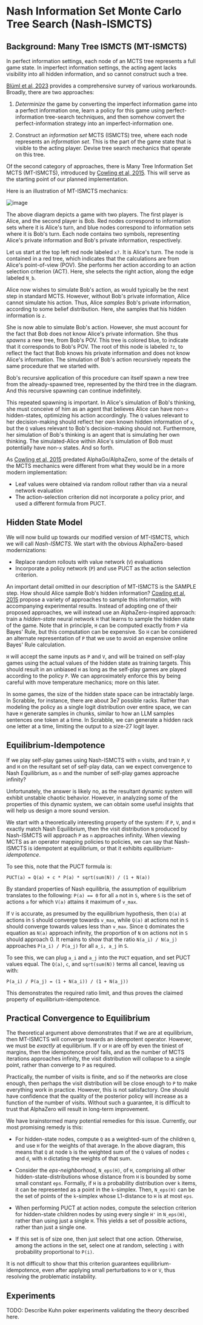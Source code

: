 # Nash Information Set Monte Carlo Tree Search (Nash-ISMCTS)

## Background: Many Tree ISMCTS (MT-ISMCTS)

In perfect information settings, each node of an MCTS tree represents a full game state. In imperfect
information settings, the acting agent lacks visibility into all hidden information, and so cannot
construct such a tree.

[Blüml et al, 2023](https://www.frontiersin.org/articles/10.3389/frai.2023.1014561/full)
provides a comprehensive survey of various workarounds. Broadly, there are two approaches:

1. _Determinize_ the game by converting the imperfect information game into a perfect information one,
learn a policy for this game using perfect-information tree-search techniques, and then somehow
convert the perfect-information strategy into an imperfect-information one.

2. Construct an _information set_ MCTS (ISMCTS) tree, where each node represents an _information set_. This is the
part of the game state that is visible to the acting player. Devise tree search mechanics that operate
on this tree.

Of the second category of approaches, there is Many Tree Information Set MCTS (MT-ISMCTS),
introduced by [Cowling et al, 2015](http://orangehelicopter.com/academic/papers/cig15.pdf).
This will serve as the starting point of our planned implementation. 

Here is an illustration of MT-ISMCTS mechanics:

![image](https://github.com/shindavid/AlphaZeroArcade/assets/5217927/b3dca415-e51c-485f-b7f0-d8871f6b8940)

The above diagram depicts a game with two players. The first player is Alice, and the second player is Bob.
Red nodes correspond to information sets where it is Alice's turn, and blue nodes correspond to information
sets where it is Bob's turn. Each node contains two symbols, representing Alice's private information
and Bob's private information, respectively.

Let us start at the top left red node labeled `x?`. It is Alice's turn. The node is contained in a red
tree, which indicates that the calculations are from Alice's point-of-view (POV). She performs her action
according to an action selection criterion (ACT). Here, she selects the right action, along the edge
labeled `N_b`.

Alice now wishes to simulate Bob's action, as would typically be the next step in standard MCTS. However,
without Bob's private information, Alice cannot simulate his action. Thus, Alice _samples_ Bob's
private information, according to some belief distribution. Here, she samples that his hidden
information is `z`.

She is now able to simulate Bob's action. However, she must account for the fact that Bob does not know
Alice's private information. She thus _spawns_ a new tree, from Bob's POV. This tree is colored blue, to
indicate that it corresponds to Bob's POV. The root of this node is labeled `?z`, to reflect the fact that
Bob knows his private information and does not know Alice's information. The simulation of Bob's action
recursively repeats the same procedure that we started with.

Bob's recursive application of this procedure can itself spawn a new tree from the already-spawned tree,
represented by the third tree in the diagram. And this recursive spawning can continue indefinitely.

This repeated spawning is important. In Alice's simulation of Bob's thinking, she must conceive of him
as an agent that believes Alice can have non-`x` hidden-states, optimizing his action accordingly. The
`Q` values relevant to her decision-making should reflect her own known hidden information of `x`, but
the `Q` values relevant to Bob's decision-making should not. Furthermore, her simulation of Bob's thinking
is an agent that is simulating her own thinking. The simulated-Alice within Alice's simulation of Bob
must potentially have non-`x` states. And so forth.

As [Cowling et al, 2015](http://orangehelicopter.com/academic/papers/cig15.pdf) predated AlphaGo/AlphaZero,
some of the details of the MCTS mechanics were different from what they would be in a more modern
implementation:

- Leaf values were obtained via random rollout rather than via a neural network evaluation
- The action-selection criterion did not incorporate a policy prior, and used a different formula
from PUCT.

## Hidden State Model

We will now build up towards our modified version of MT-ISMCTS, which we will call _Nash-ISMCTS_.
We start with the obvious AlphaZero-based modernizations:

- Replace random rollouts with value network (`V`) evaluations
- Incorporate a policy network (`P`) and use PUCT as the action selection criterion.

An important detail omitted in our description of MT-ISMCTS is the SAMPLE step. How should Alice sample Bob's hidden information?
[Cowling et al, 2015](http://orangehelicopter.com/academic/papers/cig15.pdf)
propose a variety of approaches to sample this information, with accompanying experimental results.
Instead of adopting one of their proposed approaches, we will instead use an
AlphaZero-inspired approach: train a _hidden-state_ neural network `H`
that learns to sample the hidden state of the game. Note that in principle, `H` can be computed exactly from `P` via
Bayes' Rule, but this computation can be expensive. So `H` can be considered an alternate representation of `P` that we
use to avoid an expensive online Bayes' Rule calculation.

`H` will accept the same inputs as `P` and `V`, and will be trained on self-play games using the actual values of the hidden state
as training targets. This should result in an unbiased `H` as long as the self-play games are played according to
the policy `P`. We can approximately enforce this by being careful with move temperature mechanics; more on this later.

In some games, the size of the hidden state space can be intractably large. In Scrabble, for instance, there are about 3e7
possible racks. Rather than modeling the policy as a single logit distribution over entire space, we can have `H`
generate samples in chunks, similar to how an LLM samples sentences one token at a time. In Scrabble, we can
generate a hidden rack one letter at a time, limiting the output to a size-27 logit layer.

## Equilibrium-Idempotence

If we play self-play games using Nash-ISMCTS with `n` visits, and train `P`, `V` and `H` on the resultant set of 
self-play data, can we expect convergence to Nash Equilibrium, as `n` and the number of self-play games approache infinity?

Unfortunately, the answer is likely no, as the resultant dynamic system will exhibit unstable chaotic behavior. However,
in analyzing some of the properties of this dynamic system, we can obtain some useful insights that will help us
design a more sound version.

We start with a theoretically interesting property of the system: if `P`, `V`, and `H` exactly match Nash Equilibrium,
then the visit distribution `N` produced by Nash-ISMCTS will approach `P` as `n` approaches infinity. When viewing
MCTS as an operator mapping policies to policies, we can say that Nash-ISMCTS is idempotent at equilibrium, or that
it exhibits _equilibrium-idempotence_.

To see this, note that the PUCT formula is:

```
PUCT(a) = Q(a) + c * P(a) * sqrt(sum(N)) / (1 + N(a))
```

By standard properties of Nash equilibria, the assumption of equilibrium translates to the following: 
`P(a) == 0` for all `a` not in `S`, where `S` is the set of actions `a` for which `V(a)` attains it maximum
of `v_max`.

If `V` is accurate, as presumed by the equilibrium hypothesis, then `Q(a)` at actions in `S` should converge
towards `v_max`, while `Q(a)` at actions not in `S` should converge towards values less than `v_max`. Since
`Q` dominates the equation as `N(a)` approach infinity, the proportion of `N` on actions not in `S`
should approach 0. It remains to show that the ratio `N(a_i) / N(a_j)` approaches `P(a_i) / P(a_j)`
for all `a_i, a_j` in `S`.

To see this, we can plug `a_i` and `a_j` into the `PUCT` equation, and set PUCT values equal. The `Q(a)`, 
`c`, and `sqrt(sum(N))` terms all cancel, leaving us with:

```
P(a_i) / P(a_j) = (1 + N(a_i)) / (1 + N(a_j))
```

This demonstrates the required ratio limit, and thus proves the claimed property of equilibrium-idempotence.

## Practical Convergence to Equilibrium

The theoretical argument above demonstrates that if we are at equilibrium, then MT-ISMCTS will
converge towards an idempotent operator. However, we must be _exactly_ at equilibrium. If `V` or `H` are off by
even the tiniest of margins, then the idempotence proof fails, and as the number of MCTS iterations approaches
infinity, the visit distribution will collapse to a single point, rather than converge to `P` as required.

Practically, the number of visits is finite, and so if the networks are close enough, then perhaps the visit
distribution will be close enough to `P` to make everything work in practice. However, this is not satisfactory. One should
have confidence that the quality of the posterior policy will increase as a function of the number of visits. Without
such a guarantee, it is difficult to trust that AlphaZero will result in long-term improvement.

We have brainstormed many potential remedies for this issue. Currently, our most promising remedy is this:

- For hidden-state nodes, compute `Q` as a weighted-sum of the children `Q`, and use `H` for the weights of that
average. In the above diagram, this means that `Q` at node `b` is the weighted sum of the `Q` values of nodes `c`
and `d`, with `H` dictating the weights of that sum.

- Consider the _eps-neighborhood_, `N_eps(H)`, of `H`, comprising all other hidden-state-distributions whose distance from `H`
is bounded by some small constant `eps`. Formally, if `H` is a probability distribution over `k` items, it can be
represented as a point in the `k`-simplex. Then, `N_eps(H)` can be the set of points of the `k`-simplex whose L1-distance
to `H` is at most `eps`.

- When performing PUCT at action nodes, compute the selection criterion for hidden-state children nodes by using
every single `H'` in `N_eps(H)`, rather than using just a single `H`. This yields a set of possible actions, rather than
just a single one.

- If this set is of size one, then just select that one action. Otherwise, among the actions in the set, select one
at random, selecting `i` with probability proportional to `P(i)`.

It is not difficult to show that this criterion guarantees equilibrium-idempotence, even after applying small perturbations
to `H` or `V`, thus resolving the problematic instability.

## Experiments

TODO: Describe Kuhn poker experiments validating the theory described here.
